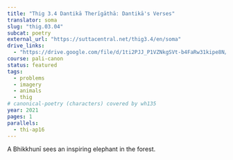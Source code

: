 ```yaml
---
title: "Thig 3.4 Dantikā Therīgāthā: Dantikā's Verses"
translator: soma
slug: "thig.03.04"
subcat: poetry
external_url: "https://suttacentral.net/thig3.4/en/soma"
drive_links:
  - "https://drive.google.com/file/d/1ti2PJJ_P1VZNkgSVt-b4FaRw31kipe8N/view?usp=drivesdk"
course: pali-canon
status: featured
tags:
  - problems
  - imagery
  - animals
  - thig
# canonical-poetry (characters) covered by wh135
year: 2021
pages: 1
parallels:
  - thi-ap16
---
```


A Bhikkhunī sees an inspiring elephant in the forest.
